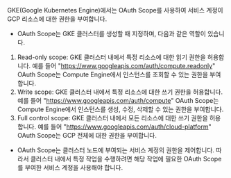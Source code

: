 GKE(Google Kubernetes Engine)에서는 OAuth Scope를 사용하여 서비스 계정이 GCP 리소스에 대한 권한을 부여합니다.

- OAuth Scope는 GKE 클러스터를 생성할 때 지정하며, 다음과 같은 역할이 있습니다.

1. Read-only scope: GKE 클러스터 내에서 특정 리소스에 대한 읽기 권한을 허용합니다. 예를 들어 "https://www.googleapis.com/auth/compute.readonly" OAuth Scope는 Compute Engine에서 인스턴스를 조회할 수 있는 권한을 부여합니다.
2. Write scope: GKE 클러스터 내에서 특정 리소스에 대한 쓰기 권한을 허용합니다. 예를 들어 "https://www.googleapis.com/auth/compute" OAuth Scope는 Compute Engine에서 인스턴스를 생성, 수정, 삭제할 수 있는 권한을 부여합니다.
3. Full control scope: GKE 클러스터 내에서 모든 리소스에 대한 쓰기 권한을 허용합니다. 예를 들어 "https://www.googleapis.com/auth/cloud-platform" OAuth Scope는 GCP 전체에 대한 권한을 부여합니다.

- OAuth Scope는 클러스터 노드에 부여되는 서비스 계정의 권한을 제어합니다. 따라서 클러스터 내에서 특정 작업을 수행하려면 해당 작업에 필요한 OAuth Scope를 부여한 서비스 계정을 사용해야 합니다.
